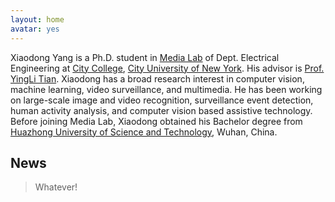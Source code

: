 ```yaml
---
layout: home
avatar: yes
---
```


Xiaodong Yang is a Ph.D. student in [Media Lab](http://media-lab.engr.ccny.cuny.edu) of Dept. Electrical Engineering at [City College](http://www.ccny.cuny.edu), [City University of New York](http://cuny.edu). His advisor is [Prof. YingLi Tian](http://www-ee.ccny.cuny.edu/www/web/yltian/home.html). Xiaodong has a broad research interest in computer vision, machine learning, video surveillance, and multimedia. He has been working on large-scale image and video recognition, surveillance event detection, human activity analysis, and computer vision based assistive technology. Before joining Media Lab, Xiaodong obtained his Bachelor degree from [Huazhong University of Science and Technology](http://english.hust.edu.cn), Wuhan, China. 

## News

> Whatever!
